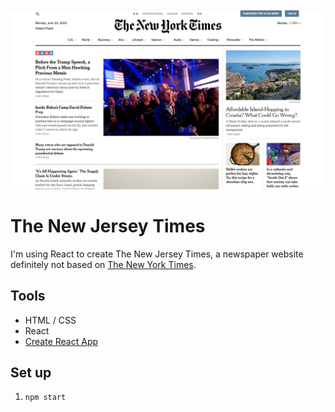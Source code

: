 <img src="public/nytimes-screenshot.png" style="max-width:400;">

# The New Jersey Times

I'm using React to create The New Jersey Times, a newspaper website definitely not based on [The New York Times](https://www.nytimes.com).

## Tools
- HTML / CSS
- React
- [Create React App](https://create-react-app.dev)

## Set up 
1.  `npm start`
